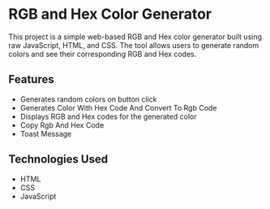 # RGB and Hex Color Generator

This project is a simple web-based RGB and Hex color generator built using raw JavaScript, HTML, and CSS. The tool allows users to generate random colors and see their corresponding RGB and Hex codes.

## Features
- Generates random colors on button click
- Generates Color With Hex Code And Convert To Rgb Code
- Displays RGB and Hex codes for the generated color
- Copy Rgb And Hex Code
- Toast Message

## Technologies Used
- HTML
- CSS
- JavaScript
